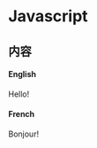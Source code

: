 # Javascript

## 内容

<!-- tabs:start -->
#### **English**
Hello!
#### **French**
Bonjour!
<!-- tabs:end -->